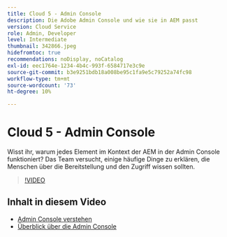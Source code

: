 ```yaml
---
title: Cloud 5 - Admin Console
description: Die Adobe Admin Console und wie sie in AEM passt
version: Cloud Service
role: Admin, Developer
level: Intermediate
thumbnail: 342866.jpeg
hidefromtoc: true
recommendations: noDisplay, noCatalog
exl-id: eec1764e-1234-4b4c-993f-6584717e3c9e
source-git-commit: b3e9251bdb18a008be95c1fa9e5c79252a74fc98
workflow-type: tm+mt
source-wordcount: '73'
ht-degree: 10%

---
```


# Cloud 5 - Admin Console

Wisst ihr, warum jedes Element im Kontext der AEM in der Admin Console funktioniert? Das Team versucht, einige häufige Dinge zu erklären, die Menschen über die Bereitstellung und den Zugriff wissen sollten.

>[!VIDEO](https://video.tv.adobe.com/v/342866?quality=12&learn=on)

## Inhalt in diesem Video

+ [Admin Console verstehen](https://experienceleague.adobe.com/docs/experience-manager-cloud-service/content/onboarding/onboarding-concepts/admin-console.html)
+ [Überblick über die Admin Console](https://helpx.adobe.com/de/enterprise/using/admin-console.html)
